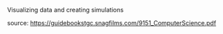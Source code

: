 Visualizing data and creating simulations

source: https://guidebookstgc.snagfilms.com/9151_ComputerScience.pdf
